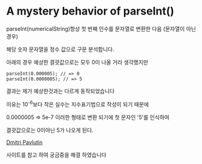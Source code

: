 # A mystery behavior of parseInt()

parseInt(numericalString)항상 첫 번째 인수를 문자열로 변환한 다음
(문자열이 아닌 경우)

해당 숫자 문자열을 정수 값으로 구문 분석합니다.


아래의 경우 예상한 결괏값으로는 모두 0이 나올 거라 생각했지만
```
parseInt(0.000005); // => 0
parseInt(0.0000005); // => 5
```
결과는 제가 예상한것과는 다르게 동작되었습니다 

이유는 10<sup>-6</sup>보다 작은 실수는 지수표기법으로 작성이 되기 때문에

0.0000005  =>  5e-7 이러한 형태로 변환 되기에 첫 문자인 '5'를 인식하여 

결괏값으로는 0이아닌 5가 나오게 된다.

[Dmitri Pavlutin](https://dmitripavlutin.com/parseint-mystery-javascript/)

사이트를 참고 하여 궁금중을 해결 하였습니다
